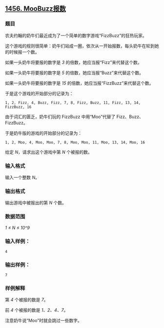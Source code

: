 ## [1456. MooBuzz报数](https://www.acwing.com/problem/content/1458/)

### 题目

农夫约翰的奶牛们最近成为了一个简单的数字游戏“FizzBuzz”的狂热玩家。

这个游戏的规则很简单：奶牛们站成一圈，依次从一开始报数，每头奶牛在轮到她的时候报一个数。

如果一头奶牛将要报的数字是 *3* 的倍数，她应当报“Fizz”来代替这个数。

如果一头奶牛将要报的数字是 *5* 的倍数，她应当报“Buzz”来代替这个数。

如果一头奶牛将要报的数字是 *15* 的倍数，她应当报“FizzBuzz”来代替这个数。

于是这个游戏的开始部分的记录为：

```
1, 2, Fizz, 4, Buzz, Fizz, 7, 8, Fizz, Buzz, 11, Fizz, 13, 14, FizzBuzz, 16
```

由于词汇的匮乏，奶牛们玩的 FizzBuzz 中用“Moo”代替了 Fizz、Buzz、FizzBuzz。

于是奶牛版的游戏的开始部分的记录为：

```
1, 2, Moo, 4, Moo, Moo, 7, 8, Moo, Moo, 11, Moo, 13, 14, Moo, 16
```

给定 *N*，请求出这个游戏中第 *N* 个被报的数。

### 输入格式

输入一个整数 *N*。

### 输出格式

输出游戏中被报出的第 *N* 个数。

### 数据范围

*1 ≤ N ≤ 10^9*

### 输入样例：

```
4
```

### 输出样例：

```
7
```

### 样例解释

第 *4* 个被报的数是 *7*。

前 *4* 个被报的数是 *1、2、4、7*。

注意奶牛说“Moo”时就会跳过一些数字。
